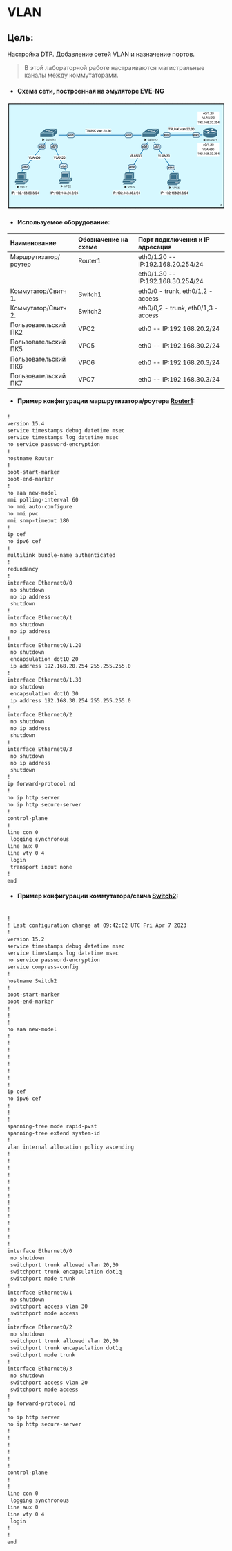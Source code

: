 # VLAN

## Цель:
Настройка DTP.
Добавление сетей VLAN и назначение портов.

> В этой лабораторной работе настраиваются магистральные каналы между коммутаторами.


- #### Схема сети, построенная на эмуляторе EVE-NG
![](https://github.com/Samurai1135/otus-network-engeneer/blob/73da4c02996a5d358a01fa937864a16ec8272ce5/Lab-01/NetworkScheme/%D0%A1%D1%85%D0%B5%D0%BC%D0%B0%20%D1%81%D0%B5%D1%82%D0%B8%20%D0%B2%20EVE-ng.png)



- #### Используемое оборудование:

| Наименование       | Обозначение на схеме |  Порт подключения и    IP адресация |
| :----------------- | :------------------- | :---------------------------------- |
|Маршрутизатор/роутер| Router1              |  eth0/1.20 -- IP:192.168.20.254/24  |  
|                    |                      |  eth0/1.30 --  IP:192.168.30.254/24 |
|Коммутатор/Свитч 1. | Switch1              |  eth0/0 - trunk, eth0/1,2 - access  |
|Коммутатор/Свитч 2. | Switch2              |  eth0/0,2 - trunk, eth0/1,3 - access|
|Пользовательский ПК2| VPC2                 |  eth0 -- IP:192.168.20.2/24         |
|Пользовательский ПК5| VPC5                 |  eth0 -- IP:192.168.30.2/24         |
|Пользовательский ПК6| VPC6                 |  eth0 -- IP:192.168.20.3/24         | 
|Пользовательский ПК7| VPC7                 |  eth0 -- IP:192.168.30.3/24         |



- #### Пример конфигурации маршрутизатора/роутера [Router1](https://github.com/Samurai1135/otus-network-engeneer/blob/5d99e9ae3b454713c38ee46384ad0a144e1dccd8/Lab-01/Configs/R1):

~~~
!
version 15.4
service timestamps debug datetime msec
service timestamps log datetime msec
no service password-encryption
!
hostname Router
!
boot-start-marker
boot-end-marker
!
no aaa new-model
mmi polling-interval 60
no mmi auto-configure
no mmi pvc
mmi snmp-timeout 180
!
ip cef
no ipv6 cef
!
multilink bundle-name authenticated
!
redundancy
!
interface Ethernet0/0
 no shutdown
 no ip address
 shutdown
!
interface Ethernet0/1
 no shutdown
 no ip address
!
interface Ethernet0/1.20
 no shutdown
 encapsulation dot1Q 20
 ip address 192.168.20.254 255.255.255.0
!
interface Ethernet0/1.30
 no shutdown
 encapsulation dot1Q 30
 ip address 192.168.30.254 255.255.255.0
!
interface Ethernet0/2
 no shutdown
 no ip address
 shutdown
!
interface Ethernet0/3
 no shutdown
 no ip address
 shutdown
!
ip forward-protocol nd
!
no ip http server
no ip http secure-server
!
control-plane
!
line con 0
 logging synchronous
line aux 0
line vty 0 4
 login
 transport input none
!
end
~~~


- #### Пример конфигурации коммутатора/свича [Switch2](https://github.com/Samurai1135/otus-network-engeneer/blob/0e32d26be229c73e5e031ce8d3db0a6f552e44bc/Lab-01/Configs/SW2):
~~~

!
! Last configuration change at 09:42:02 UTC Fri Apr 7 2023
!
version 15.2
service timestamps debug datetime msec
service timestamps log datetime msec
no service password-encryption
service compress-config
!
hostname Switch2
!
boot-start-marker
boot-end-marker
!
!
!
no aaa new-model
!
!
!
!
!
!
!
!
ip cef
no ipv6 cef
!
!
!
spanning-tree mode rapid-pvst
spanning-tree extend system-id
!
vlan internal allocation policy ascending
!
! 
!
!
!
!
!
!
!
!
!
!
!
!
interface Ethernet0/0
 no shutdown
 switchport trunk allowed vlan 20,30
 switchport trunk encapsulation dot1q
 switchport mode trunk
!
interface Ethernet0/1
 no shutdown
 switchport access vlan 30
 switchport mode access
!
interface Ethernet0/2
 no shutdown
 switchport trunk allowed vlan 20,30
 switchport trunk encapsulation dot1q
 switchport mode trunk
!
interface Ethernet0/3
 no shutdown
 switchport access vlan 20
 switchport mode access
!
ip forward-protocol nd
!
no ip http server
no ip http secure-server
!
!
!
!
!
!
control-plane
!
!
line con 0
 logging synchronous
line aux 0
line vty 0 4
 login
!
!
end
~~~
